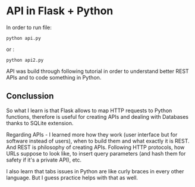 # API in Flask + Python

In order to run file: 
```
python api.py

```
or : 
```
python api2.py
```
API was build through following tutorial in order to understand better REST APIs and to code something in Python. 

## Conclussion

So what I learn is that Flask allows to map HTTP requests to Python functions, therefore is useful for creating APIs and dealing with Databases thanks to SQLite extension. 

Regarding APIs - I learned more how they work (user interface but for software instead of users), when to build them and what exactly it is REST. And REST is philosophy of creating APIs. Following HTTP protocols, how URLs suppose to look like, to insert query parameters (and hash them for safety if it's a private API), etc. 

I also learn that tabs issues in Python are like curly braces in every other language. But I guess practice helps with that as well. 